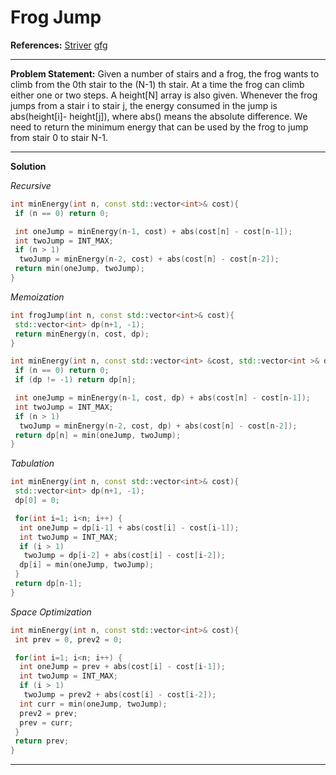 # Frog Jump

**References:**
[Striver](https://takeuforward.org/data-structure/dynamic-programming-frog-jump-dp-3/)
[gfg](https://practice.geeksforgeeks.org/problems/geek-jump/1?utm_source=youtube&utm_medium=collab_striver_ytdescription&utm_campaign=geek-jump)

---

**Problem Statement:**
Given a number of stairs and a frog, the frog wants to climb from the 0th stair to the (N-1) th stair. At a time the frog can climb either one or two steps. A height[N] array is also given. Whenever the frog jumps from a stair i to stair j, the energy consumed in the jump is abs(height[i]- height[j]), where abs() means the absolute difference. We need to return the minimum energy that can be used by the frog to jump from stair 0 to stair N-1.

---

**Solution**

_Recursive_

```c++
int minEnergy(int n, const std::vector<int>& cost){
 if (n == 0) return 0;

 int oneJump = minEnergy(n-1, cost) + abs(cost[n] - cost[n-1]);
 int twoJump = INT_MAX;
 if (n > 1)
  twoJump = minEnergy(n-2, cost) + abs(cost[n] - cost[n-2]);
 return min(oneJump, twoJump);
}

```

_Memoization_

```c++
int frogJump(int n, const std::vector<int>& cost){
 std::vector<int> dp(n+1, -1);
 return minEnergy(n, cost, dp);
}

int minEnergy(int n, const std::vector<int> &cost, std::vector<int >& dp){
 if (n == 0) return 0;
 if (dp != -1) return dp[n];

 int oneJump = minEnergy(n-1, cost, dp) + abs(cost[n] - cost[n-1]);
 int twoJump = INT_MAX;
 if (n > 1)
  twoJump = minEnergy(n-2, cost, dp) + abs(cost[n] - cost[n-2]);
 return dp[n] = min(oneJump, twoJump);
}
```

_Tabulation_

```c++
int minEnergy(int n, const std::vector<int>& cost){
 std::vector<int> dp(n+1, -1);
 dp[0] = 0;

 for(int i=1; i<n; i++) {
  int oneJump = dp[i-1] + abs(cost[i] - cost[i-1]);
  int twoJump = INT_MAX;
  if (i > 1)
   twoJump = dp[i-2] + abs(cost[i] - cost[i-2]);
  dp[i] = min(oneJump, twoJump);
 }
 return dp[n-1];
}
```

_Space Optimization_

```c++
int minEnergy(int n, const std::vector<int>& cost){
 int prev = 0, prev2 = 0;

 for(int i=1; i<n; i++) {
  int oneJump = prev + abs(cost[i] - cost[i-1]);
  int twoJump = INT_MAX;
  if (i > 1)
   twoJump = prev2 + abs(cost[i] - cost[i-2]);
  int curr = min(oneJump, twoJump);
  prev2 = prev;
  prev = curr;
 }
 return prev;
}
```

---
